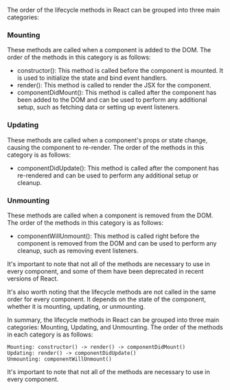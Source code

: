 The order of the lifecycle methods in React can be grouped into three main categories:

### Mounting

These methods are called when a component is added to the DOM. The order of the methods in this category is as follows:

- constructor(): This method is called before the component is mounted. It is used to initialize the state and bind event handlers.
- render(): This method is called to render the JSX for the component.
- componentDidMount(): This method is called after the component has been added to the DOM and can be used to perform any additional setup, such as fetching data or setting up event listeners.

### Updating

These methods are called when a component's props or state change, causing the component to re-render. The order of the methods in this category is as follows:

- componentDidUpdate(): This method is called after the component has re-rendered and can be used to perform any additional setup or cleanup.

### Unmounting

These methods are called when a component is removed from the DOM. The order of the methods in this category is as follows:

- componentWillUnmount(): This method is called right before the component is removed from the DOM and can be used to perform any cleanup, such as removing event listeners.

It's important to note that not all of the methods are necessary to use in every component, and some of them have been deprecated in recent versions of React.

It's also worth noting that the lifecycle methods are not called in the same order for every component. It depends on the state of the component, whether it is mounting, updating, or unmounting.

In summary, the lifecycle methods in React can be grouped into three main categories: Mounting, Updating, and Unmounting. The order of the methods in each category is as follows:

    Mounting: constructor() -> render() -> componentDidMount()
    Updating: render() -> componentDidUpdate()
    Unmounting: componentWillUnmount()

It's important to note that not all of the methods are necessary to use in every component.
